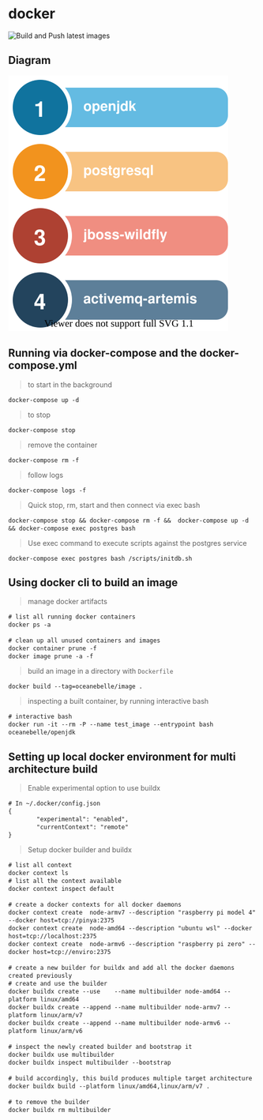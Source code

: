 
# docker

![Build and Push latest images](https://github.com/oceanebelle/docker/workflows/Build%20and%20Push%20latest%20images/badge.svg)

## Diagram

![diagram](./diagram.drawio.svg)

## Running via docker-compose and the docker-compose.yml

> to start in the background

```docker
docker-compose up -d
```

> to stop

```docker
docker-compose stop
```

> remove the container

```docker
docker-compose rm -f
```

> follow logs

```docker
docker-compose logs -f
```

> Quick stop, rm, start and then connect via exec bash

```docker
docker-compose stop && docker-compose rm -f &&  docker-compose up -d && docker-compose exec postgres bash
```

> Use exec command to execute scripts against the postgres service

```docker
docker-compose exec postgres bash /scripts/initdb.sh
```

## Using docker cli to build an image

> manage docker artifacts

```docker
# list all running docker containers
docker ps -a

# clean up all unused containers and images
docker container prune -f
docker image prune -a -f
```

> build an image in a directory with ``Dockerfile``

```docker
docker build --tag=oceanebelle/image .
```

> inspecting a built container, by running interactive bash

```docker
# interactive bash
docker run -it --rm -P --name test_image --entrypoint bash oceanebelle/openjdk
```

## Setting up local docker environment for multi architecture build

> Enable experimental option to use buildx

```docker
# In ~/.docker/config.json
{
        "experimental": "enabled",
        "currentContext": "remote"
}
```

> Setup docker builder and buildx

```docker
# list all context
docker context ls
# list all the context available
docker context inspect default

# create a docker contexts for all docker daemons
docker context create  node-armv7 --description "raspberry pi model 4" --docker host=tcp://pinya:2375
docker context create  node-amd64 --description "ubuntu wsl" --docker host=tcp://localhost:2375
docker context create  node-armv6 --description "raspberry pi zero" --docker host=tcp://enviro:2375

# create a new builder for buildx and add all the docker daemons created previously
# create and use the builder
docker buildx create --use    --name multibuilder node-amd64 --platform linux/amd64
docker buildx create --append --name multibuilder node-armv7 --platform linux/arm/v7
docker buildx create --append --name multibuilder node-armv6 --platform linux/arm/v6

# inspect the newly created builder and bootstrap it
docker buildx use multibuilder
docker buildx inspect multibuilder --bootstrap

# build accordingly, this build produces multiple target architecture
docker buildx build --platform linux/amd64,linux/arm/v7 .

# to remove the builder
docker buildx rm multibuilder

```
